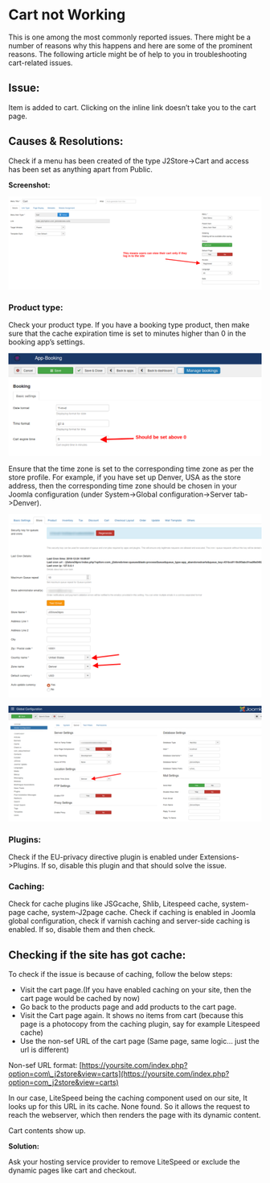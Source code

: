 # Cart not Working

This is one among the most commonly reported issues. There might be a number of reasons why this happens and here are some of the prominent reasons. The following article might be of help to you in troubleshooting cart-related issues.

## Issue: <a id="issue"></a>

Item is added to cart. Clicking on the inline link doesn’t take you to the cart page.

## Causes & Resolutions: <a id="causes--resolutions"></a>

Check if a menu has been created of the type J2Store-&gt;Cart and access has been set as anything apart from Public.

**Screenshot:**

![cart menu](https://raw.githubusercontent.com/j2store/doc-images/master/troubleshooting-guide/cart-not-working/cart-menu.png)

### Product type: <a id="product-type"></a>

Check your product type. If you have a booking type product, then make sure that the cache expiration time is set to minutes higher than 0 in the booking app’s settings.

![Product type](https://raw.githubusercontent.com/j2store/doc-images/master/troubleshooting-guide/cart-not-working/image.png)

 Ensure that the time zone is set to the corresponding time zone as per the store profile. For example, if you have set up Denver, USA as the store address, then the corresponding time zone should be chosen in your Joomla configuration \(under System-&gt;Global configuration-&gt;Server tab-&gt;Denver\).

![configuration](https://raw.githubusercontent.com/j2store/doc-images/master/troubleshooting-guide/cart-not-working/config.png)

![Image2](https://raw.githubusercontent.com/j2store/doc-images/master/troubleshooting-guide/cart-not-working/image%20%282%29.png)

### Plugins: <a id="plugins"></a>

 Check if the EU-privacy directive plugin is enabled under Extensions-&gt;Plugins. If so, disable this plugin and that should solve the issue.

### Caching: <a id="caching"></a>

 Check for cache plugins like JSGcache, Shlib, Litespeed cache, system-page cache, system-J2page cache. Check if caching is enabled in Joomla global configuration, check if varnish caching and server-side caching is enabled. If so, disable them and then check.

## Checking if the site has got cache: <a id="checking-if-the-site-has-got-cache"></a>

To check if the issue is because of caching, follow the below steps:

* Visit the cart page.\(If you have enabled caching on your site, then the cart page would be cached by now\)
* Go back to the products page and add products to the cart page.
* Visit the Cart page again. It shows no items from cart \(because this page is a photocopy from the caching plugin, say for example Litespeed cache\)
* Use the non-sef URL of the cart page \(Same page, same logic… just the url is different\)

Non-sef URL format: [https://yoursite.com/index.php?option=com\_j2store&view=carts](https://yoursite.com/index.php?option=com_j2store&view=carts)

In our case, LiteSpeed being the caching component used on our site, It looks up for this URL in its cache. None found. So it allows the request to reach the webserver, which then renders the page with its dynamic content.

Cart contents show up.

**Solution:**

Ask your hosting service provider to remove LiteSpeed or exclude the dynamic pages like cart and checkout.  


